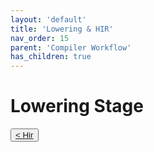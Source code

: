 ```yaml
---
layout: 'default'
title: 'Lowering & HIR'
nav_order: 15
parent: 'Compiler Workflow'
has_children: true
---
```


# Lowering Stage
<div class="nav-btn-block">
    <button class="nav-btn left">
    <a class="link" href="/Jacy-Dev-Book/compiler-workflow/lowering/hir.html">< Hir</a>
</button>

    
</div>
